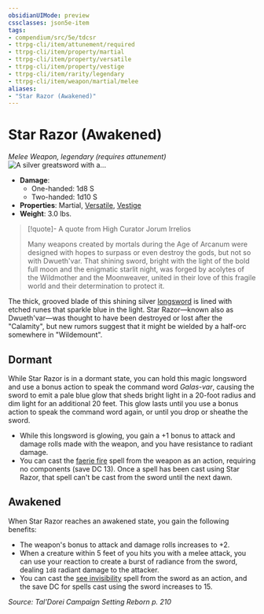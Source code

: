 ```yaml
---
obsidianUIMode: preview
cssclasses: json5e-item
tags:
- compendium/src/5e/tdcsr
- ttrpg-cli/item/attunement/required
- ttrpg-cli/item/property/martial
- ttrpg-cli/item/property/versatile
- ttrpg-cli/item/property/vestige
- ttrpg-cli/item/rarity/legendary
- ttrpg-cli/item/weapon/martial/melee
aliases: 
- "Star Razor (Awakened)"
---
```

# Star Razor (Awakened)
*Melee Weapon, legendary (requires attunement)*  
![A silver greatsword with a...](/3-Mechanics/CLI/items/img/starrazor.webp#right "A silver greatsword with a red hilt. Inset in the hilt is a green gemstone. Runes run down the center of the blade, where also runs silver-white lines of magic.")  

- **Damage**:
  - One-handed: 1d8 S
  - Two-handed: 1d10 S
- **Properties**: Martial, [Versatile](/3-Mechanics/CLI/rules/item-properties.md#Versatile), [Vestige](/3-Mechanics/CLI/rules/item-properties.md#Vestige)
- **Weight**: 3.0 lbs.

> [!quote]- A quote from High Curator Jorum Irrelios  
> 
> Many weapons created by mortals during the Age of Arcanum were designed with hopes to surpass or even destroy the gods, but not so with Dwueth'var. That shining sword, bright with the light of the bold full moon and the enigmatic starlit night, was forged by acolytes of the Wildmother and the Moonweaver, united in their love of this fragile world and their determination to protect it.

The thick, grooved blade of this shining silver [longsword](/3-Mechanics/CLI/items/longsword.md) is lined with etched runes that sparkle blue in the light. Star Razor—known also as Dwueth'var—was thought to have been destroyed or lost after the "Calamity", but new rumors suggest that it might be wielded by a half-orc somewhere in "Wildemount".

## Dormant

While Star Razor is in a dormant state, you can hold this magic longsword and use a bonus action to speak the command word *Galas-var*, causing the sword to emit a pale blue glow that sheds bright light in a 20-foot radius and dim light for an additional 20 feet. This glow lasts until you use a bonus action to speak the command word again, or until you drop or sheathe the sword.

- While this longsword is glowing, you gain a +1 bonus to attack and damage rolls made with the weapon, and you have resistance to radiant damage.  
- You can cast the [faerie fire](/3-Mechanics/CLI/spells/faerie-fire.md) spell from the weapon as an action, requiring no components (save DC 13). Once a spell has been cast using Star Razor, that spell can't be cast from the sword until the next dawn.  

## Awakened

When Star Razor reaches an awakened state, you gain the following benefits:

- The weapon's bonus to attack and damage rolls increases to +2.  
- When a creature within 5 feet of you hits you with a melee attack, you can use your reaction to create a burst of radiance from the sword, dealing `1d8` radiant damage to the attacker.  
- You can cast the [see invisibility](/3-Mechanics/CLI/spells/see-invisibility.md) spell from the sword as an action, and the save DC for spells cast using the sword increases to 15.  

*Source: Tal'Dorei Campaign Setting Reborn p. 210*